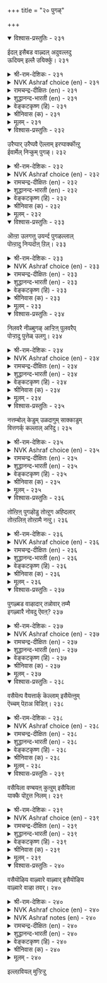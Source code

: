 +++
title = "२० पुगऴ्"

+++

<details open><summary>विश्वास-प्रस्तुतिः - २३१</summary>

ईदल् इसैबड वाऴ्दल् अदुवल्लदु  
ऊदियम् इल्लै उयिर्क्कु। २३१  
</details>

<details><summary>श्री-राम-देशिकः - २३१</summary>

अर्थिभ्यो वाञ्छितं दत्त्वा कीर्त्या सह वसेन्नरः ।  
नरस्य जन्मसाफल्यं नास्ति कीर्ति विना भुवि ॥ २३१॥
</details>

<details><summary>NVK Ashraf choice (en) - २३१</summary>

०२३१  
No greater income in life than to live with fame  
That comes out of charity.  
(N.V.K. Ashraf)  
</details>

<details><summary>रामचन्द्र-दीक्षितः (en) - २३१</summary>

231\. ītal! icaipaṭa vāḻtal! atu allatu  
ūtiyam illai, uyirkku.

231\. Give and make a name. There is no greater gain to man than such a renown.  
</details>

<details><summary>शुद्धानन्द-भारती (en) - २३१</summary>

1\. ஈதல் இசைபட வாழ்தல் அதுவல்லது  
ஊதியம் இல்லை உயிர்க்கு  
They gather fame who freely give  
The greatest gain for all that live.        231  
</details>

<details><summary>वेङ्कटकृष्ण (हि) - २३१</summary>

231
देना दान गरिब को, जीना कर यश-लाभ ।  
इससे बढ़ कर जीव को, और नहीं है लाभ ॥
</details>

<details><summary>श्रीनिवास (क) - २३१</summary>

231. (कष्टदल्लिरुववरिगॆ) ईवुदु, कीर्तिवन्तनागि बाळुवुदु, इवल्लदॆ मानवन बाळिनल्लि बेरॆ लाभविल्ल.

</details>

<details><summary>मूलम् - २३१</summary>

ईदल् इसैबड वाऴ्दल् अदुवल्लदु  
ऊदियम् इल्लै उयिर्क्कु। २३१  
</details>

<details open><summary>विश्वास-प्रस्तुतिः - २३२</summary>

उरैप्पार् उरैप्पवै ऎल्लाम् इरप्पार्क्कॊऩ्ऱु  
ईवार्मेल् निऱ्कुम् पुगऴ्। २३२  
</details>

<details><summary>श्री-राम-देशिकः - २३२</summary>

याचकेभ्यो दारिद्र्येभ्यः स्वल्पं वापि प्रयच्छतः ।  
कीर्तिरेव सदा सद्भिर्गीता भवति शाश्वती ॥ २३२॥
</details>

<details><summary>NVK Ashraf choice (en) - २३२</summary>

०२३२  
The fame of men who give to those in need  
Will live for ever in the words of all. *  
(Kasthuri Sreenivasan)  
</details>

<details><summary>रामचन्द्र-दीक्षितः (en) - २३२</summary>

232\. uraippār uraippavai ellām irappārkku oṉṟu  
īvārmēl niṟkum pukaḻ.

232\. The one undying theme of praise is the praise of charity.  
</details>

<details><summary>शुद्धानन्द-भारती (en) - २३२</summary>

2\. உரைப்பார் உரைப்பவை எல்லாம் இரப்பார்க்கொன்று  
ஈவார்மேல் நிற்கும் புகழ்  
The glory of the alms-giver  
Is praised aloud as popular.        232  
</details>

<details><summary>वेङ्कटकृष्ण (हि) - २३२</summary>

232
करता है संसार तो, उसका ही गुण-गान ।  
याचक को जो दान में, कुछ भी करें प्रदान ॥
</details>

<details><summary>श्रीनिवास (क) - २३२</summary>

232. कष्टदल्लिरुववरिगॆ सहाय माडुववर कीर्तियन्नु लोकदल्लि ऎल्लरू होगुत्तारॆ.

</details>

<details><summary>मूलम् - २३२</summary>

उरैप्पार् उरैप्पवै ऎल्लाम् इरप्पार्क्कॊऩ्ऱु  
ईवार्मेल् निऱ्कुम् पुगऴ्। २३२  
</details>

<details open><summary>विश्वास-प्रस्तुतिः - २३३</summary>

ऒऩ्ऱा उलगत्तु उयर्न्द पुगऴल्लाल्  
पॊऩ्ऱादु निऱ्पदॊऩ् ऱिल्। २३३  
</details>

<details><summary>श्री-राम-देशिकः - २३३</summary>

बहुकालमभिव्याप्य तिष्ठन्तीं कीर्तिमन्तरा ।  
लोके निरुपमं नित्यमेकं वस्तु न विद्यते ॥ २३३॥
</details>

<details><summary>NVK Ashraf choice (en) - २३३</summary>

०२३३  
Nothing imperishable lasts long in this world  
Than glorious fame beyond compare.  
(N.V.K. Ashraf)  
</details>

<details><summary>रामचन्द्र-दीक्षितः (en) - २३३</summary>

233\. oṉṟā ulakattu uyarnta pukaḻ allāl,  
poṉṟātu niṟpatu oṉṟu il.

233\. Nothing lasts save one’s fearless renown.  
</details>

<details><summary>शुद्धानन्द-भारती (en) - २३३</summary>

3\. ஒன்றா உலகத்து உயர்ந்த புகழல்லால்  
பொன்றாது நிற்பதொன்று இல்  
Nothing else lasts on earth for e'er  
Saving high fame of the giver!        233  
</details>

<details><summary>वेङ्कटकृष्ण (हि) - २३३</summary>

233
टिकती है संसार में, अनुपम कीर्ति महान ।  
अविनाशी केवल वही, और न कोई जान ॥
</details>

<details><summary>श्रीनिवास (क) - २३३</summary>

233. उन्नतवाद कीर्तियल्लदॆ, लोकदल्लि प्रत्येकवागि नाशविल्लदॆ नॆलॆ निल्लुवन्थ वस्तु बेरॊन्दिल्ल.

</details>

<details><summary>मूलम् - २३३</summary>

ऒऩ्ऱा उलगत्तु उयर्न्द पुगऴल्लाल्  
पॊऩ्ऱादु निऱ्पदॊऩ् ऱिल्। २३३  
</details>

<details open><summary>विश्वास-प्रस्तुतिः - २३४</summary>

निलवरै नीळ्बुगऴ् आऱ्ऱिऩ् पुलवरैप्  
पोऱ्ऱादु पुत्तेळ् उलगु। २३४  
</details>

<details><summary>श्री-राम-देशिकः - २३४</summary>

पृथिव्याः स्थितिपर्यन्तां कीर्ति यो लभते नरः ।  
स्वर्गलोकोऽपि तं स्तौति न तु ज्ञानसमन्वितान् ॥ २३४॥
</details>

<details><summary>NVK Ashraf choice (en) - २३४</summary>

०२३४  
Even celestials will cease praising saints  
When you gain world-wide lasting fame. *  
(Satguru Subramuniyaswami), (V.V.S. Aiyar)  
</details>

<details><summary>रामचन्द्र-दीक्षितः (en) - २३४</summary>

234\. nila varai nīḷ pukaḻ āṟṟiṉ, pulavaraip  
pōṟṟātu, puttēḷ ulaku.

234\. The wise are not favoured of the gods; but the' renowned on earth are adored by them.  
</details>

<details><summary>शुद्धानन्द-भारती (en) - २३४</summary>

4\. நிலவரை நீள்புகழ் ஆற்றின் புலவரைப்  
போற்றாது புத்தேள் உலகு  
From hailing gods heavens will cease  
To hail the men of lasting praise        234  
</details>

<details><summary>वेङ्कटकृष्ण (हि) - २३४</summary>

234
यदि कोई भूलोक में, पाये कीर्ति महान ।  
देवलोक तो ना करें, ज्ञानी का गुण-गान ॥
</details>

<details><summary>श्रीनिवास (क) - २३४</summary>

234. भूमियुद्दक्कू, निडुगाल निल्लुव कीर्तियन्नु पडॆदवरन्नल्लदॆ ज्ञानिगळन्नु (देवतॆगळन्नु) कीर्तिसदु देवलोक.

</details>

<details><summary>मूलम् - २३४</summary>

निलवरै नीळ्बुगऴ् आऱ्ऱिऩ् पुलवरैप्  
पोऱ्ऱादु पुत्तेळ् उलगु। २३४  
</details>

<details open><summary>विश्वास-प्रस्तुतिः - २३५</summary>

नत्तम्बोल् केडुम् उळदागुम् साक्काडुम्  
वित्तगर्क् कल्लाल् अरिदु। २३५  
</details>

<details><summary>श्री-राम-देशिकः - २३५</summary>

स्थिरकीर्त्या च मरणं यश्ःकायेन जीवनम् ।  
महतां ज्ञानिनामेव लभ्यं स्यात् नापरस्य तु ॥ २३५॥
</details>

<details><summary>NVK Ashraf choice (en) - २३५</summary>

०२३५  
None other than the wise can have  
Some gain in loss and fame in death.  
(N.V.K. Ashraf)  
</details>

<details><summary>रामचन्द्र-दीक्षितः (en) - २३५</summary>

235\. nattampōl kēṭum, uḷatākum cākkāṭum,  
vittakarkku allāl aritu.

235\. Out of death and ruin the wise fashion things enduring.  
</details>

<details><summary>शुद्धानन्द-भारती (en) - २३५</summary>

5\. நத்தம்போல் கேடும் உளதாகும் சாக்காடும்  
வித்தகர்க் கல்லால் அரிது  
Fame in fall and life in death  
Are rare but for the soulful worth.        235  
</details>

<details><summary>वेङ्कटकृष्ण (हि) - २३५</summary>

235
ह्रास बने यशवृद्धिकर, मृत्यु बने अमरत्व ।  
ज्ञानवान बिन और में, संभव न यह महत्व ॥
</details>

<details><summary>श्रीनिवास (क) - २३५</summary>

235. कीर्तियिन्द गळिसिद बडतन, शाश्वतवाद कीर्तियॊडनॆ बरुव सावु बल्लवरिगल्लदॆ बेरॆयवरिगॆ साध्यविल्ल.

</details>

<details><summary>मूलम् - २३५</summary>

नत्तम्बोल् केडुम् उळदागुम् साक्काडुम्  
वित्तगर्क् कल्लाल् अरिदु। २३५  
</details>

<details open><summary>विश्वास-प्रस्तुतिः - २३६</summary>

तोऩ्ऱिऩ् पुगऴॊडु तोऩ्ऱुग अह्दिलार्  
तोऩ्ऱलिऩ् तोऩ्ऱामै नऩ्ऱु। २३६  
</details>

<details><summary>श्री-राम-देशिकः - २३६</summary>

यदीष्टं मानुषं जन्म कीर्त्या जननमुत्तमम् ।  
अन्यथा मृगजन्मैव श्लाघ्यते मर्त्यजन्मनः ॥ २३६॥
</details>

<details><summary>NVK Ashraf choice (en) - २३६</summary>

०२३६  
Be born, if you must, for fame;  
Or else better not to be born at all.  
(P.S. Sundaram)  
</details>

<details><summary>रामचन्द्र-दीक्षितः (en) - २३६</summary>

236\. tōṉṟiṉ, pukaḻoṭu tōṉṟuka! aḵtu ilār  
tōṉṟaliṉ tōṉṟāmai naṉṟu.

236\. Let man be born to achieve renown. Let not the unrenowned see the light of day.  
</details>

<details><summary>शुद्धानन्द-भारती (en) - २३६</summary>

6\. தோன்றின் புகழோடு தோன்றுக அஃதிலார்  
தோன்றலின் தோன்றாமை நன்று  
Be born with fame if birth you want  
If not of birth you must not vaunt.        236  
</details>

<details><summary>वेङ्कटकृष्ण (हि) - २३६</summary>

236
जन्मा तो यों जन्म हो, जिसमें होवे नाम ।  
जन्म न होना है भला, यदि न कमाया नाम ॥
</details>

<details><summary>श्रीनिवास (क) - २३६</summary>

236. हुट्टिदरॆ हॊगळिकॆ (कीर्ति) यॊन्दिगॆ हुट्टबेकु. अदिल्लवादरॆ हुट्टुवुदक्किन्त हुट्टदिरुवुदे लेसु.

</details>

<details><summary>मूलम् - २३६</summary>

तोऩ्ऱिऩ् पुगऴॊडु तोऩ्ऱुग अह्दिलार्  
तोऩ्ऱलिऩ् तोऩ्ऱामै नऩ्ऱु। २३६  
</details>

<details open><summary>विश्वास-प्रस्तुतिः - २३७</summary>

पुगऴ्बड वाऴादार् तन्नोवार् तम्मै  
इगऴ्वारै नोवदु ऎवऩ्? २३७  
</details>

<details><summary>श्री-राम-देशिकः - २३७</summary>

अशक्तो जीवितुं कीर्त्या न द्वेष्ट्यात्मानमात्मना ।  
किन्त्वात्मनिन्दकं द्वेष्टि किं भवेदत्र कारणम् ॥ २३७॥
</details>

<details><summary>NVK Ashraf choice (en) - २३७</summary>

०२३७  
Why blame those who blame the shame of those  
Who cannot live in fame? *  
( Shuddhananda Bharatiar)  
</details>

<details><summary>रामचन्द्र-दीक्षितः (en) - २३७</summary>

237\. pukaḻpaṭa vāḻātār tam nōvār, tammai  
ikaḻvārai nōvatu evaṉ?.

237\. Let the inglorious blame themselves. Let them not reproach others.  
</details>

<details><summary>शुद्धानन्द-भारती (en) - २३७</summary>

7\. புகழ்பட வாழாதார் தந்நோவார் தம்மை  
இகழ்வாரை நோவது எவன்.  
Why grieve at those who blame the shame  
Of those who cannot live in fame?        237  
</details>

<details><summary>वेङ्कटकृष्ण (हि) - २३७</summary>

237
कीर्तिमान बन ना जिया, कुढ़ता स्वयं न आप ।  
निन्दक पर कुढ़ते हुए, क्यों होता है ताप ॥
</details>

<details><summary>श्रीनिवास (क) - २३७</summary>

237. कीर्ति पडॆयुवन्तॆ, बाळदवरु, तम्म कुन्दिगॆ तावे नॊन्दु कॊळ्ळदॆ तम्मन्नु तॆळॆगुव इतरर मातिगॆ
नॊन्दुकॊळ्ळुवुदु एकॆ?

</details>

<details><summary>मूलम् - २३७</summary>

पुगऴ्बड वाऴादार् तन्नोवार् तम्मै  
इगऴ्वारै नोवदु ऎवऩ्? २३७  
</details>

<details open><summary>विश्वास-प्रस्तुतिः - २३८</summary>

वसैयॆऩ्प वैयत्तार्क् कॆल्लाम् इसैयॆऩ्ऩुम्  
ऎच्चम् पॆऱाअ विडिऩ्। २३८  
</details>

<details><summary>श्री-राम-देशिकः - २३८</summary>

अनवाप्य यशो लोके ये हि जीवन्ति मानवाः ।  
निन्दितं जीवनं तेषामिति सद्भिः प्रकीर्त्यते ॥ २३८॥
</details>

<details><summary>NVK Ashraf choice (en) - २३८</summary>

०२३८  
The whole world will blame, they say,  
If you fail to earn that renown called fame.  
(N.V.K. Ashraf)  
</details>

<details><summary>रामचन्द्र-दीक्षितः (en) - २३८</summary>

238\. 'vacai' eṉpa, vaiyattārkku ellām-’icai’ eṉṉum  
eccam peṟāaviṭiṉ.

238\. World’s reproach befalls one who does not achieve lasting fame.  
</details>

<details><summary>शुद्धानन्द-भारती (en) - २३८</summary>

8\. வசையென்ப வையத்தார்க் கெல்லாம் இசையென்னும்  
எச்சம் பெறா விடின்  
To men on earth it is a shame  
Not to beget the child of fame.        238  
</details>

<details><summary>वेङ्कटकृष्ण (हि) - २३८</summary>

238
यदि नहिं मिली परंपरा, जिसका है यश नाम ।  
तो जग में सब के लिये, वही रहा अपनाम ॥
</details>

<details><summary>श्रीनिवास (क) - २३८</summary>

238. तम्म नन्तर निडुगाल उळियुव कीर्ति सन्ततियन्नु गळिसदॆ बिट्टरॆ ई लोकदल्लि बाळुववरिगॆ अदे कळङ्क
ऎन्दु बल्लवरु हेळुत्तारॆ.

</details>

<details><summary>मूलम् - २३८</summary>

वसैयॆऩ्प वैयत्तार्क् कॆल्लाम् इसैयॆऩ्ऩुम्  
ऎच्चम् पॆऱाअ विडिऩ्। २३८  
</details>

<details open><summary>विश्वास-प्रस्तुतिः - २३९</summary>

वसैयिला वण्बयऩ् कुऩ्ऱुम् इसैयिला  
याक्कै पॊऱुत्त निलम्। २३९  
</details>

<details><summary>श्री-राम-देशिकः - २३९</summary>

यशसा तु विहीनस्य कायं या बिभृयान्मही ।  
निर्दुष्ट सस्यसम्पत्तिविहीना सा भवेद् धुवम् ॥ २३९॥
</details>

<details><summary>NVK Ashraf choice (en) - २३९</summary>

०२३९  
The land that bears inglorious bodies  
Will shrink in its glory of yield.  
(P.S. Sundaram), ( Shuddhananda Bharatiar)  
</details>

<details><summary>रामचन्द्र-दीक्षितः (en) - २३९</summary>

239\. vacai ilā vaṇ payaṉ kuṉṟum-icai ilā  
yākkai poṟutta nilam.

239\. In a land which bears the burden of the unrenowned even nature’s bounty is on the wane.  
</details>

<details><summary>शुद्धानन्द-भारती (en) - २३९</summary>

9\. வசையிலா வண்பயன் குன்றும் இசையிலா  
யாக்கை பொறுத்த நிலம்  
The land will shrink in yield if men  
O'erburden it without renown.        239  
</details>

<details><summary>वेङ्कटकृष्ण (हि) - २३९</summary>

239
कीर्तिहीन की देह का, भू जब ढोती भार ।  
पावन प्रभूत उपज का, क्षय होता निर्धार ॥
</details>

<details><summary>श्रीनिवास (क) - २३९</summary>

239. अपकीर्तिय शरीरवन्नु हॊत्तुकॊम्डिरुव नॆलदल्लि समृद्ध बॆळॆयू कुन्दि नाशवागि होगुवुदु.

</details>

<details><summary>मूलम् - २३९</summary>

वसैयिला वण्बयऩ् कुऩ्ऱुम् इसैयिला  
याक्कै पॊऱुत्त निलम्। २३९  
</details>

<details open><summary>विश्वास-प्रस्तुतिः - २४०</summary>

वसैयॊऴिय वाऴ्वारे वाऴ्वार् इसैयॊऴिय  
वाऴ्वारे वाऴा तवर्। २४०  
</details>

<details><summary>श्री-राम-देशिकः - २४०</summary>

अपवादेन रहितो यो जीवति स जीवति ।  
जीवन्नप्यपवादेन मृतप्रायो हि गण्यते ॥ २४०॥
</details>

<details><summary>NVK Ashraf choice (en) - २४०</summary>

०२४०  
Life without blame alone blooms.  
The one without fame fades.  
(N.V.K. Ashraf)  
</details>

<details><summary>NVK Ashraf notes (en) - २४०</summary>

२४०. There are many interesting ways of translating this couplet. 

"To live without blame is life; without fame death" - * (P.S. Sundaram)  
"They only live who live without blame. And not those who live without fame" – (N.V.K. Ashraf)  
"A life without blame lasts for ever; a life without fame lasts never" - (N.V.K. Ashraf).
</details>

<details><summary>रामचन्द्र-दीक्षितः (en) - २४०</summary>

240\. vacai oḻiya vāḻvārē vāḻvār; icai oḻiya  
vāḻvārē vāḻātavar.

240\. The unblemished truly live; the unrenowned merely exist.

**End of the Section on Domestic Life**  
</details>

<details><summary>शुद्धानन्द-भारती (en) - २४०</summary>

10\. வசைஒழிய வாழ்வாரே வாழ்வார் இசையொழிய  
வாழ்வாரே வாழா தவர்  
They live who live without blemish  
The blameful ones do not flourish.        240  
</details>

<details><summary>वेङ्कटकृष्ण (हि) - २४०</summary>

240
निन्दा बिन जो जी रहा, जीवित वही सुजान ।  
कीर्ति बिना जो जी रहा, उसे मरा ही जान ॥
</details>

<details><summary>श्रीनिवास (क) - २४०</summary>

240. अपकीर्ति अळियुवन्तॆ बदुकुववरे (निजवागि) बाळुववरु. अदल्लदॆ, कीर्ति अळियुवन्तॆ बाळुव जनरु
(बदुकिद्दू) बाळदवरु.
</details>

<details><summary>मूलम् - २४०</summary>

वसैयॊऴिय वाऴ्वारे वाऴ्वार् इसैयॊऴिय  
वाऴ्वारे वाऴा तवर्। २४०  
</details>




इल्लऱवियल् मुऱ्ऱिऱ्ऱु  